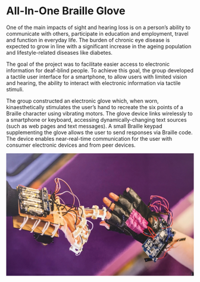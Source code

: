 # All-In-One Braille Glove

One of the main impacts of sight and hearing loss is on a person’s ability to communicate with others, participate in education and employment, travel and function in everyday life. The burden of chronic eye disease is expected to grow in line with a significant increase in the ageing population and lifestyle-related diseases like diabetes.

The goal of the project was to facilitate easier access to electronic information for deaf-blind people. To achieve this goal, the group  developed a tactile user interface for a smartphone, to allow users with limited vision and hearing, the ability to interact with electronic information via tactile stimuli.

The group constructed an electronic glove which, when worn, kinaesthetically stimulates the user’s hand to recreate the six points of a Braille character using vibrating motors. The glove device links wirelessly to a smartphone or keyboard, accessing dynamically-changing text sources (such as web pages and text messages). A small Braille keypad supplementing the glove allows the user to send responses via Braille code. The device enables near-real-time communication for the user with consumer electronic devices and from peer devices.

![](https://github.com/RajanPatel97/Braille-Glove/blob/master/assets/brailleGlove.jpg)
